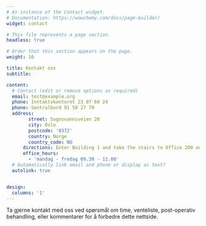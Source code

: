 ```yaml
---
# An instance of the Contact widget.
# Documentation: https://wowchemy.com/docs/page-builder/
widget: contact

# This file represents a page section.
headless: true

# Order that this section appears on the page.
weight: 10

title: Kontakt oss
subtitle:

content:
  # Contact (edit or remove options as required)
  email: test@example.org
  phone: Inntaktskontoret 23 07 60 24
  phone: Sentralbord 91 50 27 70
  address:
        street: Sognsvannsveien 20
        city: Oslo
        postcode: '0372'
        country: Norge
        country_code: NO
      directions: Enter Building 1 and take the stairs to Office 200 on Floor 2
      office_hours:
        - 'mandag - fredag 09.30 - 11.00'
  # Automatically link email and phone or display as text?
  autolink: true


design:
  columns: '1'
---
```


Ta gjerne kontakt med oss ​​ved spørsmål om time, venteliste, post-operativ behandling, eller kommentarer for å forbedre dette nettside.
